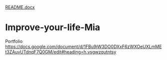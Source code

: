 [README.docx](https://github.com/mia-borko/Improve-your-life-Mia/files/11234049/README.docx)
# Improve-your-life-Mia
Portfolio 
https://docs.google.com/document/d/1FBu9jW3DO0DXxF6zWXOeUXLmMEt3ZAuvUTdnqF7Q0GM/edit#heading=h.vsgwzqutntsy

